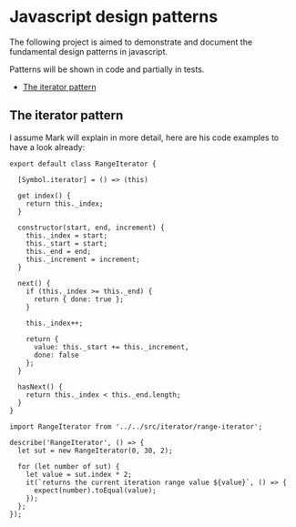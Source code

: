 # Javascript design patterns

The following project is aimed to demonstrate and document the fundamental design patterns in javascript.

Patterns will be shown in code and partially in tests.


- [The iterator pattern](#iterator-pattern)


## <a name="markdown-pane"></a>The iterator pattern

I assume Mark will explain in more detail, here are his code examples to have a look already:

```
export default class RangeIterator {

  [Symbol.iterator] = () => (this)

  get index() {
    return this._index;
  }

  constructor(start, end, increment) {
    this._index = start;
    this._start = start;
    this._end = end;
    this._increment = increment;
  }

  next() {
    if (this._index >= this._end) {
      return { done: true };
    }

    this._index++;

    return {
      value: this._start += this._increment,
      done: false
    };
  }

  hasNext() {
    return this._index < this._end.length;
  }
}
```

```
import RangeIterator from '../../src/iterator/range-iterator';

describe('RangeIterator', () => {
  let sut = new RangeIterator(0, 30, 2);

  for (let number of sut) {
    let value = sut.index * 2;
    it(`returns the current iteration range value ${value}`, () => {
      expect(number).toEqual(value);
    });
  };
});
```
